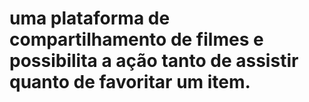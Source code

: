 # uma plataforma de compartilhamento de filmes e possibilita a ação tanto de assistir quanto de favoritar um item.

